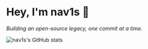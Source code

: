 # Hey, I'm nav1s 👋

_Building an open-source legacy, one commit at a time._

![nav1s's GitHub stats](https://github-readme-stats.vercel.app/api?username=nav1s&show_icons=true&count_private=true&hide=stars,issues&theme=vue-dark)

<!--
**nav1s/nav1s** is a ✨ _special_ ✨ repository because its `README.md` (this file) appears on your GitHub profile.

Here are some ideas to get you started:

- 🔭 I’m currently working on ...
- 🌱 I’m currently learning ...
- 👯 I’m looking to collaborate on ...
- 🤔 I’m looking for help with ...
- 💬 Ask me about ...
- 📫 How to reach me: ...
- 😄 Pronouns: ...
- ⚡ Fun fact: ...
-->

